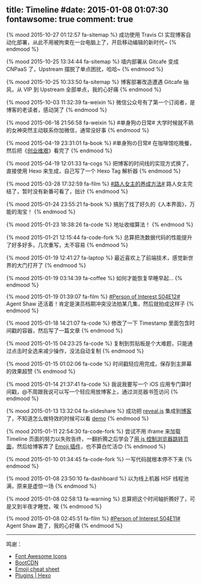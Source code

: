 title: Timeline
#date: 2015-01-08 01:07:30
fontawsome: true
comment: true
---

{% mood 2015-10-27 01:12:57 fa-sitemap %}
成功使用 Travis CI 实现博客自动化部署，从此不用被拘束在一台电脑上了，开启移动编辑的新时代~
{% endmood %}

{% mood 2015-10-25 13:34:44 fa-sitemap %}
墙内部署从 Gitcafe 变成 CNPaaS 了，Upstream 摆脱了单点困扰，哈哈~
{% endmood %}

{% mood 2015-10-25 10:33:50 fa-sitemap %}
博客部署改造遭遇 Gitcafe 抽风，从 VIP 到 Upstream 全部单点，我的心好痛
{% endmood %}

{% mood 2015-10-03 11:32:39 fa-weixin %}
微信公众号有了第一个订阅者，是博客的老读者，感动哭了
{% endmood %}

{% mood 2015-06-18 21:56:58 fa-weixin %}
#单身狗の日常# 大学时候就不熟的女神突然主动联系你加微信，通常没好事
{% endmood %}

{% mood 2015-04-19 23:31:01 fa-book %}
#单身狗の日常# 在咖啡馆吃晚餐，然后把《[创业维艰](http://book.douban.com/subject/26306686/)》看完了
{% endmood %}

{% mood 2015-04-19 12:01:33 fa-cogs %}
把博客的时间线的实现方式换了，直接使用 Hexo 来生成，自己写了一个 Hexo Tag 解析器
{% endmood %}

{% mood 2015-03-28 17:32:59 fa-film %}
[#路人女主的养成方法#](http://www.bilibili.com/sp/路人女主的养成方法) 路人女主完结了，暂时没有新番可看了，拙计
{% endmood %}

{% mood 2015-01-24 23:55:21 fa-book %}
搞到了找了好久的《人本界面》，万能的淘宝！
{% endmood %}

{% mood 2015-01-23 18:38:26 fa-code %}
地址收缩算法！
{% endmood %}

{% mood 2015-01-21 12:15:44 fa-code-fork %}
总算把洗数据代码的性能提升了好多好多，几次重写，太不容易
{% endmood %}

{% mood 2015-01-19 12:41:27 fa-laptop %}
最近喜欢上了前端技术，感觉新世界的大门打开了
{% endmood %}

{% mood 2015-01-19 03:14:39 fa-coffee %}
如何才能恢复早睡早起…
{% endmood %}

{% mood 2015-01-19 01:39:07 fa-film %}
<a href="http://tv.sohu.com/20150114/n407782242.shtml">#Person of Interest S04E12#</a> Agent Shaw 还活着！肯定是演员档期冲突没法拍某几集，然后就拍成这样子
{% endmood %}

{% mood 2015-01-18 14:21:07 fa-code %}
修改了一下 Timestamp 里面包含时间戳的容器，然后写了一篇文章
{% endmood %}

{% mood 2015-01-15 04:23:25 fa-code %}
复制到剪贴板是个大难题，只能通过点击时全选来减少操作，没法自动复制
{% endmood %}

{% mood 2015-01-15 01:02:06 fa-code %}
时间戳轻应用完成，保存到主屏幕的效果超赞
{% endmood %}

{% mood 2015-01-14 21:37:41 fa-code %}
我说我要写一个 iOS 应用专门算时间戳，@不周跟我说可以写一个轻应用放博客上，通过浏览器书签访问
{% endmood %}

{% mood 2015-01-13 13:32:04 fa-slideshare %}
成功把 <a href="http://lab.hakim.se/reveal-js/">reveal.js</a> 集成到<a href="/2015/01/13/presentation-with-revealjs/" target="_blank">博客</a>了，不知道怎么做特效的时候可以看 <a href="/slides/index.html" target="_blank">demo</a>
{% endmood %}

{% mood 2015-01-11 22:54:30 fa-code-fork %}
尝试不用 iframe 来加载 Timeline 页面的努力以失败告终，一翻折腾之后学会了<a href="/2015/01/12/redirect-with-js/" target="_blank">用 js 控制浏览器跳转页面</a>，然后给博客弄了 <a href="https://github.com/sergiolepore/hexo-tag-emojis">Emoji 插件</a>，也不算白忙活😊
{% endmood %}

{% mood 2015-01-10 01:34:45 fa-code-fork %}
一写代码就根本停不下来
{% endmood %}

{% mood 2015-01-08 23:50:10 fa-dashboard %}
以为线上机器 HSF 线程池满，原来是虚惊一场
{% endmood %}

{% mood 2015-01-08 02:58:13 fa-warning %}
总算把这个时间轴折腾好了，可是又到半夜才睡觉，唉
{% endmood %}

{% mood 2015-01-08 02:45:51 fa-film %}
<a href="http://tv.sohu.com/20150107/n407604754.shtml">#Person of Interest S04E11#</a> Agent Shaw 跪了，我的心好痛
{% endmood %}

---

鸣谢：

+ [Font Awesome Icons](http://fortawesome.github.io/Font-Awesome/icons/)
+ [BootCDN](http://www.bootcdn.cn)
+ [Emoji cheat sheet](http://www.emoji-cheat-sheet.com)
+ [Plugins | Hexo](http://hexo.io/docs/plugins.html)
